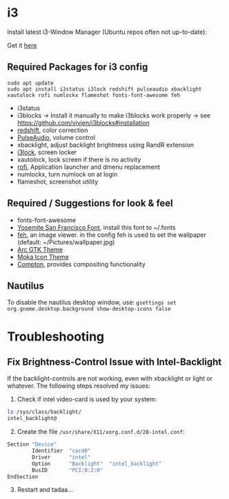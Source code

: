 # i3

Install latest i3-Window Manager (Ubuntu repos often not up-to-date):

Get it [here](https://i3wm.org/docs/repositories.html) 


## Required Packages for i3 config

```
sudo apt update
sudo apt install i3status i3lock redshift pulseaudio xbacklight xautolock rofi numlockx flameshot fonts-font-awesome feh
``` 

* i3status
* i3blocks -> Install it manually to make i3blocks work properly -> see https://github.com/vivien/i3blocks#installation
* [redshift](https://github.com/jonls/redshift), color correction
* [PulseAudio](https://www.freedesktop.org/wiki/Software/PulseAudio/), volume control
* xbacklight, adjust backlight brightness using RandR extension
* [i3lock](https://github.com/i3/i3lock), screen locker
* xautolock, lock screen if there is no activity
* [rofi](https://github.com/DaveDavenport/rofi), Application launcher and dmenu replacement
* numlockx, turn numlock on at login
* flameshot, screenshot utility

## Required / Suggestions for look & feel


* fonts-font-awesome 
* [Yosemite San Francisco Font](https://github.com/supermarin/YosemiteSanFranciscoFont), install this font to ~/.fonts
* [feh](https://github.com/derf/feh), an image viewer. in the config feh is used to set the wallpaper (default: ~/Pictures/wallpaper.jpg)
* [Arc GTK Theme](https://github.com/horst3180/Arc-theme) 
* [Moka Icon Theme](https://snwh.org/moka)
* [Compton](https://github.com/chjj/compton), provides compositing functionality

## Nautilus 
To disable the nautilus desktop window, use:
`gsettings set org.gnome.desktop.background show-desktop-icons false`

# Troubleshooting 

## Fix Brightness-Control Issue with Intel-Backlight

If the backlight-controls are not working, even with xbacklight or light or whatever. The following steps resolved my issues:

1. Check if intel video-card is used by your system:
``` bash
ls /sys/class/backlight/
intel_backlight@
```
2. Create the file `/usr/share/X11/xorg.conf.d/20-intel.conf`:
```bash
Section "Device"
        Identifier  "card0"
        Driver      "intel"
        Option      "Backlight"  "intel_backlight"
        BusID       "PCI:0:2:0"
EndSection
```
3. Restart and tadaa...

